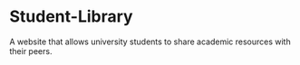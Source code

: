 ﻿# Student-Library

A website that allows university students to share academic resources with their peers.
